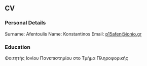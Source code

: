## CV
### Personal Details
 Surname: Afentoulis
 Name: Konstantinos
 Email: p15afen@ionio.gr
 
 ### Education 
 Φοιτητής Ιονίου Πανεπιστημίου στο Τμήμα Πληροφορικής



